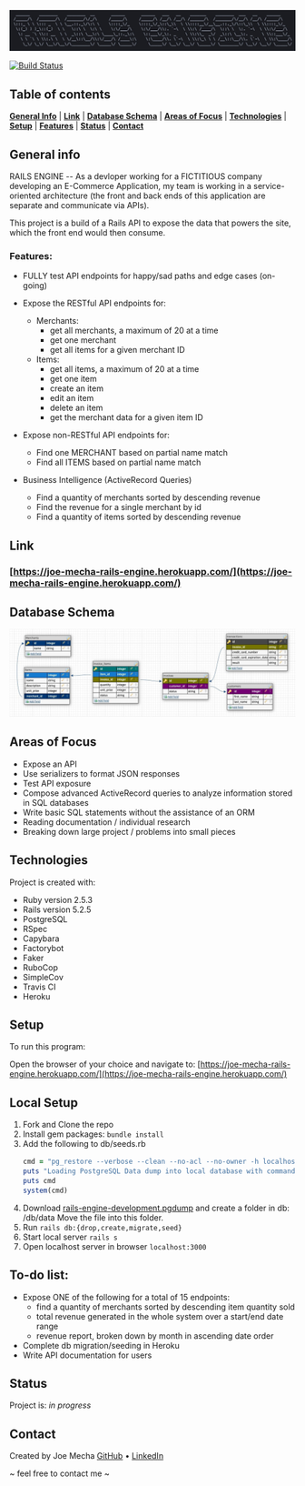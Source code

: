![Title image](lib/images/title_rails_engine.jpeg)

[![Build Status](https://travis-ci.com/joemecha/rails-engine.svg?branch=main)](https://travis-ci.com/joemecha/rails-engine)
## Table of contents
[**General Info**](#general-info) |
[**Link**](#link) |
[**Database Schema**](#database-schema) |
[**Areas of Focus**](#areas-of-focus) |
[**Technologies**](#technologies) |
[**Setup**](#setup) |
[**Features**](#features) |
[**Status**](#status) | 
[**Contact**](contact)


## General info
RAILS ENGINE -- As a devloper working for a FICTITIOUS company developing an E-Commerce Application, my team is working in a service-oriented architecture (the front and back ends of this application are separate and communicate via APIs). 

This project is a build of a Rails API to expose the data that powers the site, which the front end would then consume.

### Features:
  * FULLY test API endpoints for happy/sad paths and edge cases (on-going)
  * Expose the RESTful API endpoints for:
    * Merchants:
      - get all merchants, a maximum of 20 at a time
      - get one merchant
      - get all items for a given merchant ID
    * Items:
      - get all items, a maximum of 20 at a time
      - get one item
      - create an item
      - edit an item
      - delete an item
      - get the merchant data for a given item ID
  * Expose non-RESTful API endpoints for:
      - Find one MERCHANT based on partial name match
      - Find all ITEMS based on partial name match


  * Business Intelligence (ActiveRecord Queries)
      - Find a quantity of merchants sorted by descending revenue
      - Find the revenue for a single merchant by id
      - Find a quantity of items sorted by descending revenue

  

## Link
### [https://joe-mecha-rails-engine.herokuapp.com/](https://joe-mecha-rails-engine.herokuapp.com/)

## Database Schema
![Diagram](lib/images/database_diagram.png "Database Schema")

## Areas of Focus
* Expose an API
* Use serializers to format JSON responses
* Test API exposure
* Compose advanced ActiveRecord queries to analyze information stored in SQL databases 
* Write basic SQL statements without the assistance of an ORM
* Reading documentation / individual research
* Breaking down large project / problems into small pieces

## Technologies
Project is created with:
* Ruby version 2.5.3
* Rails version 5.2.5
* PostgreSQL
* RSpec
* Capybara
* Factorybot
* Faker
* RuboCop
* SimpleCov
* Travis CI
* Heroku

## Setup
To run this program:

Open the browser of your choice and navigate to:
[https://joe-mecha-rails-engine.herokuapp.com/](https://joe-mecha-rails-engine.herokuapp.com/)

   ## Local Setup

   1. Fork and Clone the repo
   2. Install gem packages: `bundle install`
   3. Add the following to db/seeds.rb
      ```Ruby
      cmd = "pg_restore --verbose --clean --no-acl --no-owner -h localhost -U $(whoami) -d rails-engine_development db/data/rails-engine-development.pgdump"
      puts "Loading PostgreSQL Data dump into local database with command:"
      puts cmd
      system(cmd)
      ```
   3. Download [rails-engine-development.pgdump](https://raw.githubusercontent.com/turingschool/backend-curriculum-site/gh-pages/module3/projects/rails_engine/rails-engine-development.pgdump) and create a folder in db:  /db/data     Move the file into this folder.
   4. Run ```rails db:{drop,create,migrate,seed}```
   5. Start local server ```rails s```
   6. Open localhost server in browser ```localhost:3000```

## To-do list:
  * Expose ONE of the following for a total of 15 endpoints:
    * find a quantity of merchants sorted by descending item quantity sold
    * total revenue generated in the whole system over a start/end date range
    * revenue report, broken down by month in ascending date order
  * Complete db migration/seeding in Heroku
  * Write API documentation for users

## Status
Project is: _in progress_

## Contact
Created by
Joe Mecha [GitHub](https://github.com/joemecha) • [LinkedIn](https://www.linkedin.com/in/joemecha/)

~ feel free to contact me ~
